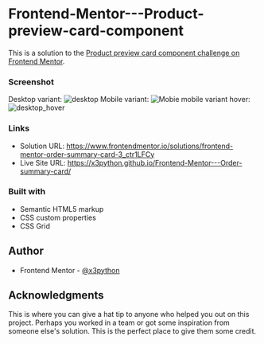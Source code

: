 # Frontend-Mentor---Product-preview-card-component
This is a solution to the [Product preview card component challenge on Frontend Mentor](https://www.frontendmentor.io/challenges/product-preview-card-component-GO7UmttRfa).

### Screenshot

Desktop variant: ![desktop](https://user-images.githubusercontent.com/83002862/221168682-a29de293-ee18-49fb-958f-611c6230d852.gif)
Mobile variant: ![Mobie](https://user-images.githubusercontent.com/83002862/221168759-f6ba82c4-39d5-41e2-aafe-1e1730f7a428.gif)
mobile variant hover: ![desktop_hover](https://user-images.githubusercontent.com/83002862/221168847-48ae3a9d-5265-47ef-9c3b-4c5d3b3a2f93.gif)




### Links

- Solution URL: https://www.frontendmentor.io/solutions/frontend-mentor-order-summary-card-3_ctr1LFCy
- Live Site URL: https://x3python.github.io/Frontend-Mentor---Order-summary-card/

### Built with

- Semantic HTML5 markup
- CSS custom properties
- CSS Grid

## Author

- Frontend Mentor - [@x3python](https://www.frontendmentor.io/profile/x3python)


## Acknowledgments

This is where you can give a hat tip to anyone who helped you out on this project. Perhaps you worked in a team or got some inspiration from someone else's solution. This is the perfect place to give them some credit.
